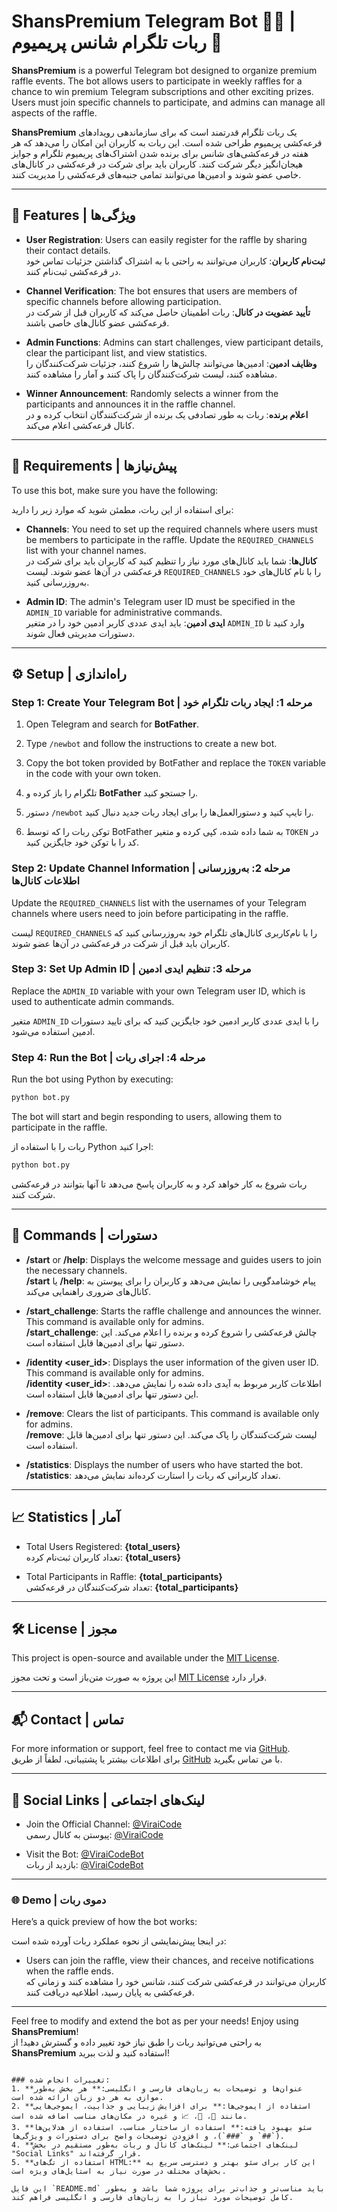 
# ShansPremium Telegram Bot 🤖🎉 | ربات تلگرام شانس پریمیوم 🎁

**ShansPremium** is a powerful Telegram bot designed to organize premium raffle events. The bot allows users to participate in weekly raffles for a chance to win premium Telegram subscriptions and other exciting prizes. Users must join specific channels to participate, and admins can manage all aspects of the raffle.

**ShansPremium** یک ربات تلگرام قدرتمند است که برای سازماندهی رویدادهای قرعه‌کشی پریمیوم طراحی شده است. این ربات به کاربران این امکان را می‌دهد که هر هفته در قرعه‌کشی‌های شانس برای برنده شدن اشتراک‌های پریمیوم تلگرام و جوایز هیجان‌انگیز دیگر شرکت کنند. کاربران باید برای شرکت در قرعه‌کشی در کانال‌های خاصی عضو شوند و ادمین‌ها می‌توانند تمامی جنبه‌های قرعه‌کشی را مدیریت کنند.

---

## 🚀 Features | ویژگی‌ها

- **User Registration**: Users can easily register for the raffle by sharing their contact details.  
  **ثبت‌نام کاربران**: کاربران می‌توانند به راحتی با به اشتراک گذاشتن جزئیات تماس خود در قرعه‌کشی ثبت‌نام کنند.
  
- **Channel Verification**: The bot ensures that users are members of specific channels before allowing participation.  
  **تأیید عضویت در کانال**: ربات اطمینان حاصل می‌کند که کاربران قبل از شرکت در قرعه‌کشی عضو کانال‌های خاصی باشند.
  
- **Admin Functions**: Admins can start challenges, view participant details, clear the participant list, and view statistics.  
  **وظایف ادمین**: ادمین‌ها می‌توانند چالش‌ها را شروع کنند، جزئیات شرکت‌کنندگان را مشاهده کنند، لیست شرکت‌کنندگان را پاک کنند و آمار را مشاهده کنند.
  
- **Winner Announcement**: Randomly selects a winner from the participants and announces it in the raffle channel.  
  **اعلام برنده**: ربات به طور تصادفی یک برنده از شرکت‌کنندگان انتخاب کرده و در کانال قرعه‌کشی اعلام می‌کند.

---

## 📲 Requirements | پیش‌نیازها

To use this bot, make sure you have the following:

برای استفاده از این ربات، مطمئن شوید که موارد زیر را دارید:

- **Channels**: You need to set up the required channels where users must be members to participate in the raffle. Update the `REQUIRED_CHANNELS` list with your channel names.  
  **کانال‌ها**: شما باید کانال‌های مورد نیاز را تنظیم کنید که کاربران باید برای شرکت در قرعه‌کشی در آن‌ها عضو شوند. لیست `REQUIRED_CHANNELS` را با نام کانال‌های خود به‌روزرسانی کنید.
  
- **Admin ID**: The admin's Telegram user ID must be specified in the `ADMIN_ID` variable for administrative commands.  
  **ایدی ادمین**: باید ایدی عددی کاربر ادمین خود را در متغیر `ADMIN_ID` وارد کنید تا دستورات مدیریتی فعال شوند.

---

## ⚙️ Setup | راه‌اندازی

### Step 1: Create Your Telegram Bot | مرحله 1: ایجاد ربات تلگرام خود
1. Open Telegram and search for **BotFather**.  
2. Type `/newbot` and follow the instructions to create a new bot.  
3. Copy the bot token provided by BotFather and replace the `TOKEN` variable in the code with your own token.

1. تلگرام را باز کرده و **BotFather** را جستجو کنید.
2. دستور `/newbot` را تایپ کنید و دستورالعمل‌ها را برای ایجاد ربات جدید دنبال کنید.
3. توکن ربات را که توسط BotFather به شما داده شده، کپی کرده و متغیر `TOKEN` در کد را با توکن خود جایگزین کنید.

### Step 2: Update Channel Information | مرحله 2: به‌روزرسانی اطلاعات کانال‌ها
Update the `REQUIRED_CHANNELS` list with the usernames of your Telegram channels where users need to join before participating in the raffle.

لیست `REQUIRED_CHANNELS` را با نام‌کاربری کانال‌های تلگرام خود به‌روزرسانی کنید که کاربران باید قبل از شرکت در قرعه‌کشی در آن‌ها عضو شوند.

### Step 3: Set Up Admin ID | مرحله 3: تنظیم ایدی ادمین
Replace the `ADMIN_ID` variable with your own Telegram user ID, which is used to authenticate admin commands.

متغیر `ADMIN_ID` را با ایدی عددی کاربر ادمین خود جایگزین کنید که برای تایید دستورات ادمین استفاده می‌شود.

### Step 4: Run the Bot | مرحله 4: اجرای ربات
Run the bot using Python by executing:

```bash
python bot.py
```

The bot will start and begin responding to users, allowing them to participate in the raffle.

ربات را با استفاده از Python اجرا کنید:

```bash
python bot.py
```

ربات شروع به کار خواهد کرد و به کاربران پاسخ می‌دهد تا آنها بتوانند در قرعه‌کشی شرکت کنند.

---

## 📝 Commands | دستورات

- **/start** or **/help**: Displays the welcome message and guides users to join the necessary channels.  
  **/start** یا **/help**: پیام خوشامدگویی را نمایش می‌دهد و کاربران را برای پیوستن به کانال‌های ضروری راهنمایی می‌کند.
  
- **/start_challenge**: Starts the raffle challenge and announces the winner. This command is available only for admins.  
  **/start_challenge**: چالش قرعه‌کشی را شروع کرده و برنده را اعلام می‌کند. این دستور تنها برای ادمین‌ها قابل استفاده است.
  
- **/identity <user_id>**: Displays the user information of the given user ID. This command is available only for admins.  
  **/identity <user_id>**: اطلاعات کاربر مربوط به آیدی داده شده را نمایش می‌دهد. این دستور تنها برای ادمین‌ها قابل استفاده است.
  
- **/remove**: Clears the list of participants. This command is available only for admins.  
  **/remove**: لیست شرکت‌کنندگان را پاک می‌کند. این دستور تنها برای ادمین‌ها قابل استفاده است.
  
- **/statistics**: Displays the number of users who have started the bot.  
  **/statistics**: تعداد کاربرانی که ربات را استارت کرده‌اند نمایش می‌دهد.

---

## 📈 Statistics | آمار

- Total Users Registered: **{total_users}**  
  تعداد کاربران ثبت‌نام کرده: **{total_users}**

- Total Participants in Raffle: **{total_participants}**  
  تعداد شرکت‌کنندگان در قرعه‌کشی: **{total_participants}**

---

## 🛠️ License | مجوز

This project is open-source and available under the [MIT License](LICENSE).

این پروژه به صورت متن‌باز است و تحت مجوز [MIT License](LICENSE) قرار دارد.

---

## 📬 Contact | تماس

For more information or support, feel free to contact me via [GitHub](https://github.com/TheEsmaeil1).  
برای اطلاعات بیشتر یا پشتیبانی، لطفاً از طریق [GitHub](https://github.com/TheEsmaeil1) با من تماس بگیرید.

---

## 🔗 Social Links | لینک‌های اجتماعی

- Join the Official Channel: [@ViraiCode](https://t.me/ViraiCode)  
  پیوستن به کانال رسمی: [@ViraiCode](https://t.me/ViraiCode)

- Visit the Bot: [@ViraiCodeBot](https://t.me/ViraiCodeBot)  
  بازدید از ربات: [@ViraiCodeBot](https://t.me/ViraiCodeBot)

---

### 🌐 Demo | دموی ربات

Here’s a quick preview of how the bot works:

در اینجا پیش‌نمایشی از نحوه عملکرد ربات آورده شده است:

- Users can join the raffle, view their chances, and receive notifications when the raffle ends.  
  کاربران می‌توانند در قرعه‌کشی شرکت کنند، شانس خود را مشاهده کنند و زمانی که قرعه‌کشی به پایان رسید، اطلاعیه دریافت کنند.

---

Feel free to modify and extend the bot as per your needs! Enjoy using **ShansPremium**!  
به راحتی می‌توانید ربات را طبق نیاز خود تغییر داده و گسترش دهید! از **ShansPremium** استفاده کنید و لذت ببرید!
```

### تغییرات انجام شده:
1. **عنوان‌ها و توضیحات به زبان‌های فارسی و انگلیسی:** هر بخش به‌طور موازی به هر دو زبان ارائه شده است.
2. **استفاده از ایموجی‌ها:** برای افزایش زیبایی و جذابیت، ایموجی‌هایی مانند 🤖، 🎉، 📈 و غیره در مکان‌های مناسب اضافه شده است.
3. **سئو بهبود یافته:** استفاده از ساختار مناسب، استفاده از هدلاین‌ها (`##` و `###`)، و افزودن توضیحات واضح برای دستورات و ویژگی‌ها.
4. **لینک‌های اجتماعی:** لینک‌های کانال و ربات به‌طور مستقیم در بخش "Social Links" قرار گرفته‌اند.
5. **استفاده از تگ‌های HTML:** این کار برای سئو بهتر و دسترسی سریع به بخش‌های مختلف در صورت نیاز به استایل‌های ویژه است.

این فایل `README.md` باید مناسب‌تر و جذاب‌تر برای پروژه شما باشد و به‌طور کامل توضیحات مورد نیاز را به زبان‌های فارسی و انگلیسی فراهم کند.
